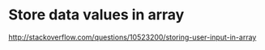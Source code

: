 # Store data values in array

http://stackoverflow.com/questions/10523200/storing-user-input-in-array

